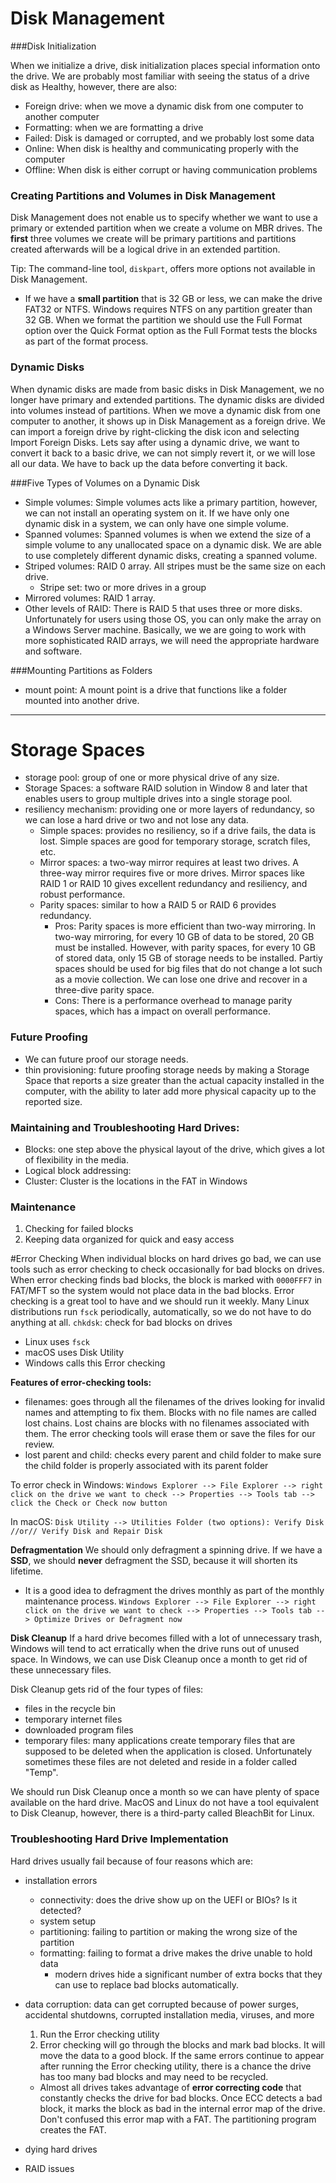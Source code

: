 # Disk Management
###Disk Initialization 

When we initialize a drive, disk initialization places special information onto the drive. We are probably most familiar with seeing the status of a drive disk as Healthy, however, there are also:
* Foreign drive: when we move a dynamic disk from one computer to another computer
* Formatting: when we are formatting a drive
* Failed: Disk is damaged or corrupted, and we probably lost some data
* Online: When disk is healthy and communicating properly with the computer
* Offline: When disk is either corrupt or having communication problems

### Creating Partitions and Volumes in Disk Management
Disk Management does not enable us to specify whether we want to use a primary or extended partition when we create a volume on MBR drives. The **first** three volumes we create will be primary partitions and partitions created afterwards will be a logical drive in an extended partition. 

Tip: The command-line tool, ```diskpart```, offers more options not available in Disk Management. 

* If we have a **small partition** that is 32 GB or less, we can make the drive FAT32 or NTFS. Windows requires NTFS on any partition greater than 32 GB. When we format the partition we should use the Full Format option over the Quick Format option as the Full Format tests the blocks as part of the format process. 

### Dynamic Disks
When dynamic disks are made from basic disks in Disk Management, we no longer have primary and extended partitions. The dynamic disks are divided into volumes instead of partitions. When we move a dynamic disk from one computer to another, it shows up in Disk Management as a foreign drive. We can import a foreign drive by right-clicking the disk icon and selecting Import Foreign Disks. Lets say after using a dynamic drive, we want to convert it back to a basic drive, we can not simply revert it, or we will lose all our data. We have to back up the data before converting it back. 

###Five Types of Volumes on a Dynamic Disk
* Simple volumes: Simple volumes acts like a primary partition, however, we can not install an operating system on it. If we have only one dynamic disk in a system, we can only have one simple volume.
* Spanned volumes: Spanned volumes is when we extend the size of a simple volume to any unallocated space on a dynamic disk. We are able to use completely different dynamic disks, creating a spanned volume.  
* Striped volumes: RAID 0 array. All stripes must be the same size on each drive.
    * Stripe set: two or more drives in a group
* Mirrored volumes: RAID 1 array.
* Other levels of RAID: There is RAID 5 that uses three or more disks. Unfortunately for users using those OS, you can only make the array on a Windows Server machine. Basically, we we are going to work with more sophisticated RAID arrays, we will need the appropriate hardware and software. 

###Mounting Partitions as Folders
* mount point: A mount point is a drive that functions like a folder mounted into another drive.

____
# Storage Spaces
* storage pool: group of one or more physical drive of any size. 
* Storage Spaces: a software RAID solution in Window 8 and later that enables users to group multiple drives into a single storage pool.
* resiliency mechanism: providing one or more layers of redundancy, so we can lose a hard drive or two and not lose any data. 
    * Simple spaces: provides no resiliency, so if a drive fails, the data is lost. Simple spaces are good for temporary storage, scratch files, etc.
    * Mirror spaces: a two-way mirror requires at least two drives. A three-way mirror requires five or more drives. Mirror spaces like RAID 1 or RAID 10 gives excellent redundancy and resiliency, and robust performance. 
    * Parity spaces: similar to how a RAID 5 or RAID 6 provides redundancy. 
        * Pros: Parity spaces is more efficient than two-way mirroring. In two-way mirroring, for every 10 GB of data to be stored, 20 GB must be installed. However, with parity spaces, for every 10 GB of stored data, only 15 GB of storage needs to be installed. Partiy spaces should be used for big files that do not change a lot such as a movie collection. We can lose one drive and recover in a three-dive parity space. 
        * Cons: There is a performance overhead to manage parity spaces, which has a impact on overall performance. 

### Future Proofing
* We can future proof our storage needs.
* thin provisioning: future proofing storage needs by making a Storage Space that reports a size greater than the actual capacity installed in the computer, with the ability to later add more physical capacity up to the reported size.

### Maintaining and Troubleshooting Hard Drives:
* Blocks: one step above the physical layout of the drive, which gives a lot of flexibility in the media.
* Logical block addressing:
* Cluster: Cluster is the locations in the FAT in Windows

### Maintenance 
1. Checking for failed blocks
2. Keeping data organized for quick and easy access

#Error Checking
When individual blocks on hard drives go bad, we can use tools such as error checking to check occasionally for bad blocks on drives. When error checking finds bad blocks, the block is marked with ```0000FFF7``` in FAT/MFT so the system would not place data in the bad blocks. Error checking is a great tool to have and we should run it weekly. Many Linux distributions run ```fsck``` periodically, automatically, so we do not have to do anything at all.
```chkdsk```: check for bad blocks on drives
* Linux uses ```fsck```
* macOS uses Disk Utility
* Windows calls this Error checking

**Features of error-checking tools:**
* filenames: goes through all the filenames of the drives looking for invalid names and attempting to fix them. Blocks with no file names are called lost chains. Lost chains are blocks with no filenames associated with them. The error checking tools will erase them or save the files for our review. 
* lost parent and child: checks every parent and child folder to make sure the child folder is properly associated with its parent folder

To error check in Windows: ```Windows Explorer --> File Explorer --> right click on the drive we want to check --> Properties --> Tools tab --> click the Check or Check now button```

In macOS: ```Disk Utility --> Utilities Folder (two options): Verify Disk //or// Verify Disk and Repair Disk ```

**Defragmentation**
We should only defragment a spinning drive. If we have a **SSD**, we should **never** defragment the SSD, because it will shorten its lifetime.
* It is a good idea to defragment the drives monthly as part of the monthly maintenance process. ```Windows Explorer --> File Explorer --> right click on the drive we want to check --> Properties --> Tools tab --> Optimize Drives or Defragment now```

**Disk Cleanup**
If a hard drive becomes filled with a lot of unnecessary trash, Windows will tend to act erratically when the drive runs out of unused space. In Windows, we can use Disk Cleanup once a month to get rid of these unnecessary files.

Disk Cleanup gets rid of the four types of files:
* files in the recycle bin
* temporary internet files
* downloaded program files
* temporary files: many applications create temporary files that are supposed to be deleted when the application is closed. Unfortunately sometimes these files are not deleted and reside in a folder called "Temp".

We should run Disk Cleanup once a month so we can have plenty of space available on the hard drive. MacOS and Linux do not have a tool equivalent to Disk Cleanup, however, there is a third-party called BleachBit for Linux.

### Troubleshooting Hard Drive Implementation

Hard drives usually fail because of four reasons which are:
* installation errors
    * connectivity: does the drive show up on the UEFI or BIOs? Is it detected?
    * system setup
    * partitioning: failing to partition or making the wrong size of the partition 
    * formatting: failing to format a drive makes the drive unable to hold data
        * modern drives hide a significant number of extra bocks that they can use to replace bad blocks automatically. 
* data corruption: data can get corrupted because of power surges, accidental shutdowns, corrupted installation media, viruses, and more
    1. Run the Error checking utility
    2. Error checking will go through the blocks and mark bad blocks. It will move the data to a good block. If the same errors continue to appear after running the Error checking utility, there is a chance the drive has too many bad blocks and may need to be recycled.

    * Almost all drives takes advantage of **error correcting code** that constantly checks the drive for bad blocks. Once ECC detects a bad block, it marks the block as bad in the internal error map of the drive. Don't confused this error map with a FAT. The partitioning program creates the FAT. 
* dying hard drives
* RAID issues

